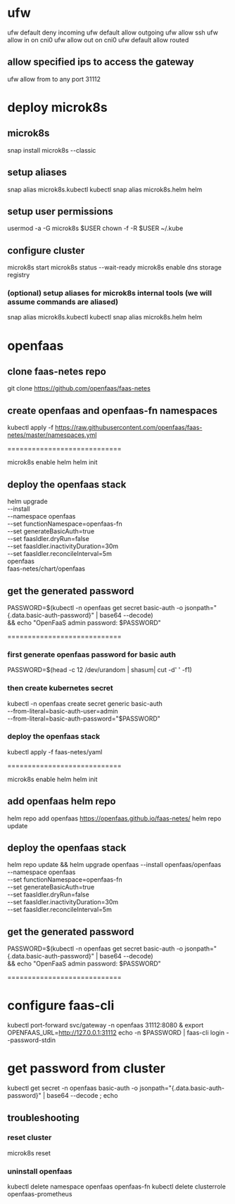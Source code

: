 # ufw

ufw default deny incoming
ufw default allow outgoing
ufw allow ssh
ufw allow in on cni0
ufw allow out on cni0
ufw default allow routed

## allow specified ips to access the gateway
ufw allow from <ip> to any port 31112

# deploy microk8s

## microk8s
snap install microk8s --classic

## setup aliases
snap alias microk8s.kubectl kubectl
snap alias microk8s.helm helm

## setup user permissions
usermod -a -G microk8s $USER
chown -f -R $USER ~/.kube

## configure cluster
microk8s start
microk8s status --wait-ready
microk8s enable dns storage registry

### (optional) setup aliases for microk8s internal tools (we will assume commands are aliased)
snap alias microk8s.kubectl kubectl
snap alias microk8s.helm helm

# openfaas

## clone faas-netes repo
git clone https://github.com/openfaas/faas-netes

## create openfaas and openfaas-fn namespaces
kubectl apply -f https://raw.githubusercontent.com/openfaas/faas-netes/master/namespaces.yml

============================

microk8s enable helm
helm init

## deploy the openfaas stack
helm upgrade \
    --install \
    --namespace openfaas \
    --set functionNamespace=openfaas-fn \
    --set generateBasicAuth=true \
    --set faasIdler.dryRun=false \
    --set faasIdler.inactivityDuration=30m \
    --set faasIdler.reconcileInterval=5m \
    openfaas \
    faas-netes/chart/openfaas

## get the generated password
PASSWORD=$(kubectl -n openfaas get secret basic-auth -o jsonpath="{.data.basic-auth-password}" | base64 --decode) \
    && echo "OpenFaaS admin password: $PASSWORD"


============================

### first generate openfaas password for basic auth
PASSWORD=$(head -c 12 /dev/urandom | shasum| cut -d' ' -f1)

### then create kubernetes secret
kubectl -n openfaas create secret generic basic-auth \
--from-literal=basic-auth-user=admin \
--from-literal=basic-auth-password="$PASSWORD"

### deploy the openfaas stack
kubectl apply -f faas-netes/yaml

============================

microk8s enable helm
helm init

## add openfaas helm repo
helm repo add openfaas https://openfaas.github.io/faas-netes/
helm repo update

## deploy the openfaas stack
helm repo update && helm upgrade openfaas --install openfaas/openfaas \
    --namespace openfaas  \
    --set functionNamespace=openfaas-fn \
    --set generateBasicAuth=true \
    --set faasIdler.dryRun=false \
    --set faasIdler.inactivityDuration=30m \
    --set faasIdler.reconcileInterval=5m

## get the generated password
PASSWORD=$(kubectl -n openfaas get secret basic-auth -o jsonpath="{.data.basic-auth-password}" | base64 --decode) \
    && echo "OpenFaaS admin password: $PASSWORD"

============================

# configure faas-cli
kubectl port-forward svc/gateway -n openfaas 31112:8080 &
export OPENFAAS_URL=http://127.0.0.1:31112
echo -n $PASSWORD | faas-cli login --password-stdin

# get password from cluster
kubectl get secret -n openfaas basic-auth -o jsonpath="{.data.basic-auth-password}" | base64 --decode ; echo

## troubleshooting

### reset cluster
microk8s reset

### uninstall openfaas
kubectl delete namespace openfaas openfaas-fn
kubectl delete clusterrole openfaas-prometheus
